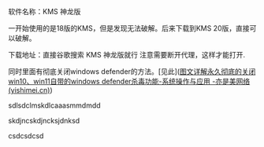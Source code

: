 软件名称：KMS 神龙版

一开始使用的是18版的KMS，但是发现无法破解。后来下载到KMS 20版，直接可以破解。

下载地址：直接谷歌搜索 KMS 神龙版就行
注意需要断开代理，这样才能打开.

同时里面有彻底关闭windows defender的方法。[见此]([图文详解永久彻底的关闭win10、win11自带的windows defender杀毒功能-系统操作与应用 -亦是美网络 (yishimei.cn)](http://www.yishimei.cn/computer/1440.html))





sdlsdclmskdlcaaasmmdmdd

skdjncskdjncksjdnksd

csdcsdcsd
